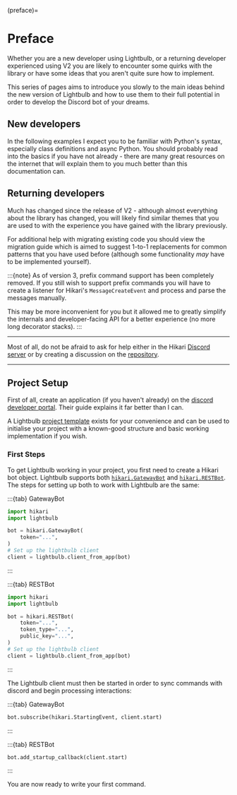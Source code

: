 (preface)=
# Preface

Whether you are a new developer using Lightbulb, or a returning developer experienced using V2 you are likely to
encounter some quirks with the library or have some ideas that you aren't quite sure how to implement.

This series of pages aims to introduce you slowly to the main ideas behind the new version of Lightbulb
and how to use them to their full potential in order to develop the Discord bot of your dreams.

## New developers

In the following examples I expect you to be familiar with Python's syntax, especially class definitions and
async Python. You should probably read into the basics if you have not already - there are many great resources
on the internet that will explain them to you much better than this documentation can.

## Returning developers

Much has changed since the release of V2 - although almost everything about the library has changed, you will
likely find similar themes that you are used to with the experience you have gained with the library previously.

For additional help with migrating existing code you should view the migration guide which is aimed to suggest
1-to-1 replacements for common patterns that you have used before (although some functionality *may* have to be
implemented yourself).

:::{note}
As of version 3, prefix command support has been completely removed. If you still wish to support prefix commands
you will have to create a listener for Hikari's `MessageCreateEvent` and process and parse the messages manually.

This may be more inconvenient for you but it allowed me to greatly simplify the internals and developer-facing
API for a better experience (no more long decorator stacks).
:::

---

Most of all, do not be afraid to ask for help either in the Hikari [Discord server](https://discord.gg/hikari) or by 
creating a discussion on the [repository](https://github.com/tandemdude/hikari-lightbulb).

---

## Project Setup

First of all, create an application (if you haven't already) on the [discord developer portal](https://discord.com/developers/docs/quick-start/getting-started#step-1-creating-an-app).
Their guide explains it far better than I can.

A Lightbulb [project template](https://github.com/tandemdude/hikari-lightbulb-bot-template) exists for your convenience
and can be used to initialise your project with a known-good structure and basic working implementation if you wish.

### First Steps

To get Lightbulb working in your project, you first need to create a Hikari bot object. Lightbulb supports both
[`hikari.GatewayBot`](https://docs.hikari-py.dev/en/latest/#gatewaybot) and [`hikari.RESTBot`](https://docs.hikari-py.dev/en/latest/#gatewaybot).
The steps for setting up both to work with Lightbulb are the same:

:::{tab} GatewayBot
```python
import hikari
import lightbulb

bot = hikari.GatewayBot(
    token="...",
)
# Set up the lightbulb client
client = lightbulb.client_from_app(bot)
```
:::

:::{tab} RESTBot
```python
import hikari
import lightbulb

bot = hikari.RESTBot(
    token="...",
    token_type="...",
    public_key="...",
)
# Set up the lightbulb client
client = lightbulb.client_from_app(bot)
```
:::

The Lightbulb client must then be started in order to sync commands with discord and begin processing interactions:

:::{tab} GatewayBot
```python
bot.subscribe(hikari.StartingEvent, client.start)
```
:::

:::{tab} RESTBot
```python
bot.add_startup_callback(client.start)
```
:::

You are now ready to write your first command.
